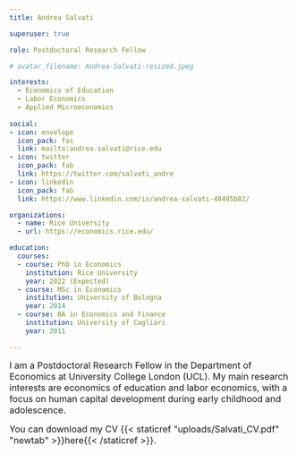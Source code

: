 ```yaml
---
title: Andrea Salvati

superuser: true

role: Postdoctoral Research Fellow

# avatar_filename: Andrea-Salvati-resized.jpeg

interests:
  - Economics of Education
  - Labor Economics
  - Applied Microeconomics
  
social:
- icon: envelope
  icon_pack: fas
  link: mailto:andrea.salvati@rice.edu
- icon: twitter
  icon_pack: fab
  link: https://twitter.com/salvati_andre
- icon: linkedin
  icon_pack: fab
  link: https://www.linkedin.com/in/andrea-salvati-48495b82/

organizations:
  - name: Rice University
  - url: https://economics.rice.edu/

education:
  courses:
  - course: PhD in Economics
    institution: Rice University
    year: 2022 (Expected)
  - course: MSc in Economics
    institution: University of Bologna
    year: 2014
  - course: BA in Economics and Finance
    institution: University of Cagliari
    year: 2011

---
```


<font size="3">I am a Postdoctoral Research Fellow in the Department of Economics at University College London (UCL). My main research interests are economics of education and labor economics, with a focus on human capital development during early childhood and adolescence. 

You can download my CV {{< staticref "uploads/Salvati_CV.pdf" "newtab" >}}here{{< /staticref >}}.
</font>

